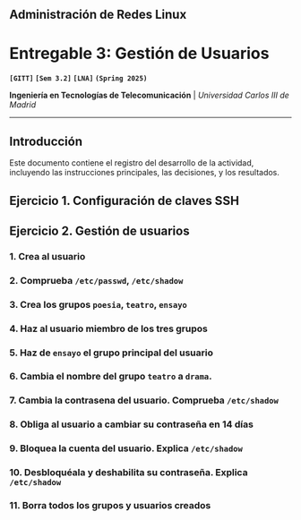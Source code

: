 ## Administración de Redes Linux

# Entregable 3: Gestión de Usuarios

**`[GITT]` `[Sem 3.2]` `[LNA]` `(Spring 2025)`**

**Ingeniería en Tecnologías de Telecomunicación** | *Universidad Carlos III de Madrid*

---

## Introducción

Este documento contiene el registro del desarrollo de la actividad, incluyendo
las instrucciones principales, las decisiones, y los resultados.

## Ejercicio 1. Configuración de claves SSH

## Ejercicio 2. Gestión de usuarios

### 1. Crea al usuario

### 2. Comprueba `/etc/passwd`, `/etc/shadow`

### 3. Crea los grupos `poesia`, `teatro`, `ensayo`

### 4. Haz al usuario miembro de los tres grupos

### 5. Haz de `ensayo` el grupo principal del usuario

### 6. Cambia el nombre del grupo `teatro` a `drama`.

### 7. Cambia la contrasena del usuario. Comprueba `/etc/shadow`

### 8. Obliga al usuario a cambiar su contraseña en 14 días

### 9. Bloquea la cuenta del usuario. Explica `/etc/shadow`

### 10. Desbloquéala y deshabilita su contraseña. Explica `/etc/shadow`

### 11. Borra todos los grupos y usuarios creados
